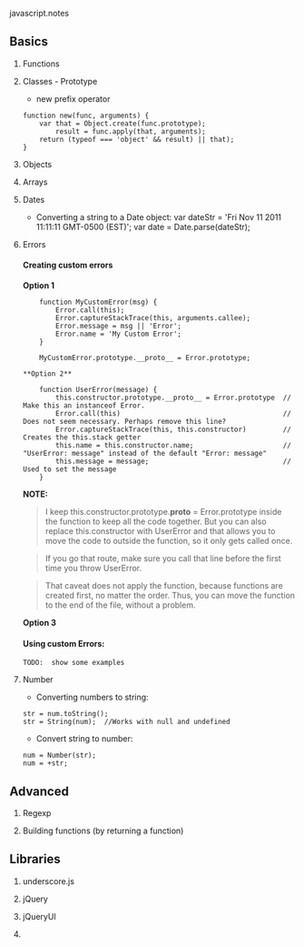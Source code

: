 javascript.notes

## Basics

1.  Functions


2.  Classes - Prototype
	- new prefix operator
	
	```
	function new(func, arguments) {
		var that = Object.create(func.prototype);
			result = func.apply(that, arguments);
		return (typeof === 'object' && result) || that);
	}
	```

3.  Objects


4.  Arrays


5.  Dates
	- Converting a string to a Date object:
		var dateStr = 'Fri Nov 11 2011 11:11:11 GMT-0500 (EST)';
		var date = Date.parse(dateStr);

6.  Errors
	####  Creating custom errors
	   **Option 1**
		 
	```   
		function MyCustomError(msg) {
			Error.call(this);
			Error.captureStackTrace(this, arguments.callee);
			Error.message = msg || 'Error';
			Error.name = 'My Custom Error';
		}
			
		MyCustomError.prototype.__proto__ = Error.prototype;
	```

		**Option 2**

	```
	   	function UserError(message) {
  			this.constructor.prototype.__proto__ = Error.prototype  // Make this an instanceof Error.
  			Error.call(this)                                        // Does not seem necessary. Perhaps remove this line?
  			Error.captureStackTrace(this, this.constructor)         // Creates the this.stack getter
  			this.name = this.constructor.name;                      // "UserError: message" instead of the default "Error: message"
  			this.message = message;                                 // Used to set the message
		}
	```

	**NOTE:**  
	> I keep this.constructor.prototype.__proto__ = Error.prototype inside the function to keep all the code together. But you can also replace this.constructor with UserError and that allows you to move the code to outside the function, so it only gets called once.

	> If you go that route, make sure you call that line before the first time you throw UserError.

	> That caveat does not apply the function, because functions are created first, no matter the order. Thus, you can move the function to the end of the file, without a problem.

	   **Option 3**


	####  Using custom Errors:
		TODO:  show some examples

7.  Number
	- Converting numbers to string:

	```
	str = num.toString();
	str = String(num);  //Works with null and undefined
	```	
	- Convert string to number:

	```
	num = Number(str);
	num = +str;
	```


## Advanced

1.  Regexp


2.  Building functions (by returning a function)


## Libraries

1.  underscore.js


2.  jQuery


3.  jQueryUI


4.  
